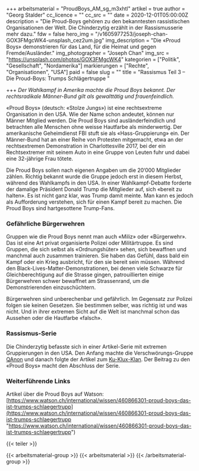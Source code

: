 +++
arbeitsmaterial = "ProudBoys_AM_sg_m3xhtl"
artikel = true
author = "Georg Stalder"
cc_licence = ""
cc_src = ""
date = 2020-12-01T05:00:00Z
description = "Die Proud-Boys gehören zu den bekanntesten rassistischen Organisationen der Welt. Die Chinderzytig erzählt in der Rassismusserie mehr dazu."
fdw = false
hero_img = "/v1605977253/joseph-chan-GOX3FMgcWK4-unsplash_cez2um.jpg"
img_description = "Die «Proud Boys» demonstrieren für das Land, für die Heimat und gegen Fremde/Ausländer."
img_photographer = "Joseph Chan"
img_src = "https://unsplash.com/photos/GOX3FMgcWK4"
kategorien = ["Politik", "Gesellschaft", "Nordamerika"]
markierungen = ["Rechte", "Organisationen", "USA"]
paid = false
slug = ""
title = "Rassismus Teil 3 – Die Proud-Boys: Trumps Schlägertruppe "

+++
_Der Wahlkampf in Amerika machte die Proud Boys bekannt. Der rechtsradikale Männer-Bund gilt als gewalttätig und frauenfeindlich._

«Proud Boys» (deutsch: «Stolze Jungs») ist eine rechtsextreme Organisation in den USA. Wie der Name schon andeutet, können nur Männer Mitglied werden. Die Proud Boys sind ausländerfeindlich und betrachten alle Menschen ohne weisse Hautfarbe als minderwertig. Der amerikanische Geheimdienst FBI stuft sie als «Hass-Gruppierung» ein. Der Männer-Bund hat an einer Reihe von Protesten mitgemacht, etwa an der rechtsextremen Demonstration in Charlottesville 2017, bei der ein Rechtsextremer mit seinem Auto in eine Gruppe von Leuten fuhr und dabei eine 32-jährige Frau tötete.

Die Proud Boys sollen nach eigenen Angaben um die 20‘000 Mitglieder zählen. Richtig bekannt wurde die Gruppe jedoch erst in diesem Herbst, während des Wahlkampfs in den USA. In einer Wahlkampf-Debatte forderte der damalige Präsident Donald Trump die Mitglieder auf, sich «bereit zu halten». Es ist nicht ganz klar, was Trump damit meinte. Man kann es jedoch als Aufforderung verstehen, sich für einen Kampf bereit zu machen. Die Proud Boys sind hartgesottene Trump-Fans.

### Gefährliche Bürgerwehren

Gruppen wie die Proud Boys nennt man auch «Miliz» oder «Bürgerwehr». Das ist eine Art privat organisierte Polizei oder Militärtruppe. Es sind Gruppen, die sich selbst als «Ordnungshüter» sehen, sich bewaffnen und manchmal auch zusammen trainieren. Sie haben das Gefühl, dass bald ein Kampf oder ein Krieg ausbricht, für den sie bereit sein müssen. Während den Black-Lives-Matter-Demonstrationen, bei denen viele Schwarze für Gleichberechtigung auf die Strasse gingen, patrouillierten einige Bürgerwehren schwer bewaffnet am Strassenrand, um die Demonstrierenden einzuschüchtern.

Bürgerwehren sind unberechenbar und gefährlich. Im Gegensatz zur Polizei folgen sie keinen Gesetzen. Sie bestimmen selber, was richtig ist und was nicht. Und in ihrer extremen Sicht auf die Welt ist manchmal schon das Aussehen oder die Hautfarbe «falsch».

### Rassismus-Serie

Die Chinderzytig befasste sich in einer Artikel-Serie mit extremen Gruppierungen in den USA. Den Anfang machte die Verschwörungs-Gruppe [QAnon](https://www.chinderzytig.ch/rassismusserie-teil-1-qanon-die-verschworungs-fanatiker-aus-dem-internet/) und danach folgte der Artikel zum [Ku-Klux-Klan](https://www.chinderzytig.ch/rassismusserie-teil-2-der-ku-klux-klan/). Der Beitrag zu den «Proud Boys» macht den Abschluss der Serie.

### Weiterführende Links

Artikel über die Proud Boys auf Watson: [https://www.watson.ch/international/wissen/460866301-proud-boys-das-ist-trumps-schlaegertrupp](https://www.watson.ch/international/wissen/460866301-proud-boys-das-ist-trumps-schlaegertrupp "https://www.watson.ch/international/wissen/460866301-proud-boys-das-ist-trumps-schlaegertrupp")

{{< teiler >}}

{{< arbeitsmaterial-group >}}
{{< arbeitsmaterial >}}
{{< /arbeitsmaterial-group >}}